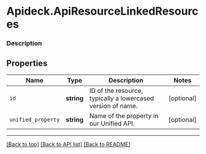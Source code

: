 # Apideck.ApiResourceLinkedResources

### Description

## Properties
Name | Type | Description | Notes
------------ | ------------- | ------------- | -------------
`id` | **string** | ID of the resource, typically a lowercased version of name. | [optional] 
`unified_property` | **string** | Name of the property in our Unified API. | [optional] 





---

[[Back to top]](#) [[Back to API list]](../../../../README.md#documentation-for-api-endpoints) [[Back to README]](../../../../README.md)



